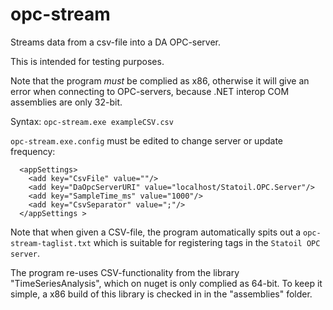 # opc-stream
Streams data from a csv-file into a DA OPC-server. 

This is intended for testing purposes.

Note that the program *must* be complied as x86, otherwise it will give an error when connecting to OPC-servers, because .NET interop COM assemblies are only 32-bit. 

Syntax:
``opc-stream.exe exampleCSV.csv``

``opc-stream.exe.config`` must be edited to change server or update frequency:
```
  <appSettings>
    <add key="CsvFile" value=""/>
    <add key="DaOpcServerURI" value="localhost/Statoil.OPC.Server"/>
    <add key="SampleTime_ms" value="1000"/>
    <add key="CsvSeparator" value=";"/>
  </appSettings >
```

Note that when given a CSV-file, the program automatically spits out a ``opc-stream-taglist.txt`` which is suitable for 
registering tags in the ``Statoil OPC server``.

The program re-uses CSV-functionality from the library "TimeSeriesAnalysis", which on nuget is only complied as 64-bit. To keep it 
simple, a x86 build of this library is checked in in the "assemblies" folder.
